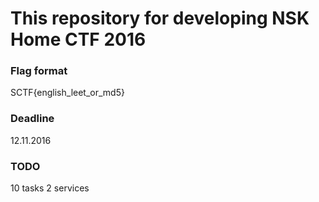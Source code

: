 # This repository for developing NSK Home CTF 2016

### Flag format
SCTF{english_leet_or_md5}

### Deadline
12.11.2016 

### TODO
10 tasks
2 services
